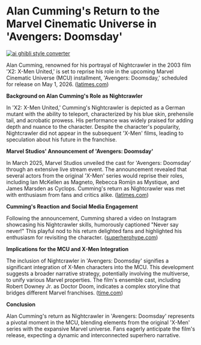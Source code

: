 # Alan Cumming's Return to the Marvel Cinematic Universe in 'Avengers: Doomsday'

[![ai ghibli style converter](https://i.imgur.com/dwt8Y5G.gif)](https://witbeam.net/slzx)

Alan Cumming, renowned for his portrayal of Nightcrawler in the 2003 film 'X2: X-Men United,' is set to reprise his role in the upcoming Marvel Cinematic Universe (MCU) installment, 'Avengers: Doomsday,' scheduled for release on May 1, 2026. ([latimes.com](https://www.latimes.com/entertainment-arts/movies/story/2025-03-26/avengers-doomsday-cast-marvel-x-men-actors?utm_source=openai))

**Background on Alan Cumming's Role as Nightcrawler**

In 'X2: X-Men United,' Cumming's Nightcrawler is depicted as a German mutant with the ability to teleport, characterized by his blue skin, prehensile tail, and acrobatic prowess. His performance was widely praised for adding depth and nuance to the character. Despite the character's popularity, Nightcrawler did not appear in the subsequent 'X-Men' films, leading to speculation about his future in the franchise.

**Marvel Studios' Announcement of 'Avengers: Doomsday'**

In March 2025, Marvel Studios unveiled the cast for 'Avengers: Doomsday' through an extensive live stream event. The announcement revealed that several actors from the original 'X-Men' series would reprise their roles, including Ian McKellen as Magneto, Rebecca Romijn as Mystique, and James Marsden as Cyclops. Cumming's return as Nightcrawler was met with enthusiasm from fans and critics alike. ([latimes.com](https://www.latimes.com/entertainment-arts/movies/story/2025-03-26/avengers-doomsday-cast-marvel-x-men-actors?utm_source=openai))

**Cumming's Reaction and Social Media Engagement**

Following the announcement, Cumming shared a video on Instagram showcasing his Nightcrawler skills, humorously captioned "Never say never!" This playful nod to his return delighted fans and highlighted his enthusiasm for revisiting the character. ([superherohype.com](https://www.superherohype.com/movies/596188-avengers-doomsday-nightcrawler-return-alan-cumming-video?utm_source=openai))

**Implications for the MCU and X-Men Integration**

The inclusion of Nightcrawler in 'Avengers: Doomsday' signifies a significant integration of X-Men characters into the MCU. This development suggests a broader narrative strategy, potentially involving the multiverse, to unify various Marvel properties. The film's ensemble cast, including Robert Downey Jr. as Doctor Doom, indicates a complex storyline that bridges different Marvel franchises. ([time.com](https://time.com/7271926/avengers-doomsday-cast-x-men-mcu/?utm_source=openai))

**Conclusion**

Alan Cumming's return as Nightcrawler in 'Avengers: Doomsday' represents a pivotal moment in the MCU, blending elements from the original 'X-Men' series with the expansive Marvel universe. Fans eagerly anticipate the film's release, expecting a dynamic and interconnected superhero narrative.